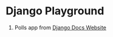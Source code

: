 # Django Playground

1. Polls app from [Django Docs Website](https://docs.djangoproject.com/en/4.0/intro/)
